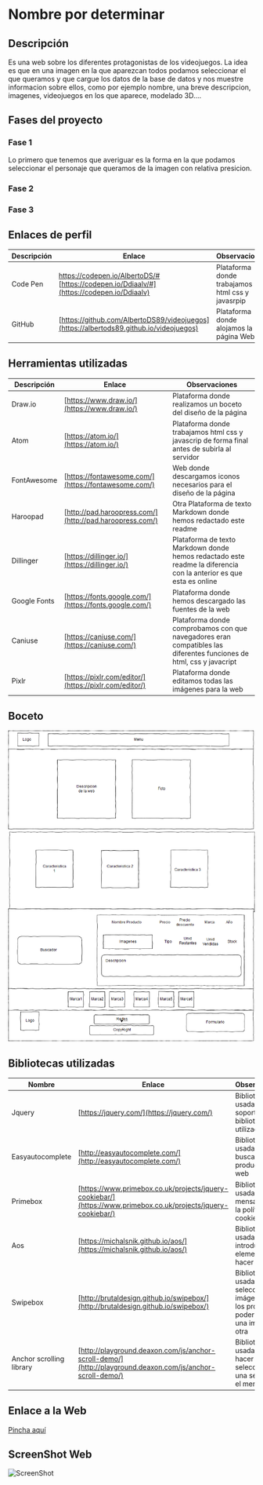 # Nombre por determinar
## Descripción
Es una web sobre los diferentes protagonistas de los videojuegos. La idea es que en una imagen en la que aparezcan todos podamos seleccionar el que queramos y que cargue los datos de la base de datos y nos muestre informacion sobre ellos, como por ejemplo nombre, una breve descripcion, imagenes, videojuegos en los que aparece, modelado 3D....

## Fases del proyecto
### Fase 1
Lo primero que tenemos que averiguar es la forma en la que podamos seleccionar el personaje que queramos de la imagen con relativa presicion.
### Fase 2
### Fase 3

## Enlaces de perfil

| Descripción | Enlace | Observaciones |
|--------|--------|--------|
|  Code Pen      |  [https://codepen.io/AlbertoDS/# ](https://codepen.io/AlbertoDS/#)[https://codepen.io/Ddiaalv/#](https://codepen.io/Ddiaalv)      |   Plataforma donde trabajamos html css y javasrpip     |
|   GitHub     |  [https://github.com/AlbertoDS89/videojuegos](https://albertods89.github.io/videojuegos)      |    Plataforma donde alojamos la página Web    |


## Herramientas utilizadas
| Descripción | Enlace | Observaciones |
|--------|--------|--------|
|  Draw.io      |  [https://www.draw.io/](https://www.draw.io/)      |   Plataforma donde realizamos un boceto del diseño de la página     |
|  Atom      |  [https://atom.io/](https://atom.io/)      |   Plataforma donde trabajamos html css y javascrip de forma final antes de subirla al servidor     |
|  FontAwesome      |  [https://fontawesome.com/](https://fontawesome.com/)      |   Web donde descargamos iconos necesarios para el diseño de la página     |
|  Haroopad      |  [http://pad.haroopress.com/](http://pad.haroopress.com/)      |   Otra Plataforma de texto Markdown donde hemos redactado este readme    |
|  Dillinger      |  [https://dillinger.io/](https://dillinger.io/)      |   Plataforma de texto Markdown donde hemos redactado este readme la diferencia con la anterior es que esta es online    |
|  Google Fonts      |  [https://fonts.google.com/](https://fonts.google.com/)      |   Plataforma donde hemos descargado las fuentes de la web     |
|  Caniuse      |  [https://caniuse.com/](https://caniuse.com/)      |   Plataforma donde comprobamos con que navegadores eran compatibles las diferentes funciones de html, css y javacript     |
|  Pixlr      |  [https://pixlr.com/editor/](https://pixlr.com/editor/)      |   Plataforma donde editamos todas las imágenes para la web     |

## Boceto
![Boceto](https://raw.githubusercontent.com/AlbertoDS89/PadelTenerife/master/Untitled%20Diagram.png)

## Bibliotecas utilizadas
| Nombre | Enlace | Observaciones |
|--------|--------|--------|
|  Jquery      |  [https://jquery.com/](https://jquery.com/)      |   Biblioteca usada para dar soporte a otras bibliotecas utilizadas     |
|  Easyautocomplete      |  [http://easyautocomplete.com/](http://easyautocomplete.com/)      |   Biblioteca usada para el buscador de productos en la web     |
|  Primebox      |  [https://www.primebox.co.uk/projects/jquery-cookiebar/](https://www.primebox.co.uk/projects/jquery-cookiebar/)      |   Biblioteca usada para el mensaje sobre la política de cookies     |
|  Aos      |  [https://michalsnik.github.io/aos/](https://michalsnik.github.io/aos/)      |   Biblioteca usada la introducción de elementos al hacer scroll     |
|  Swipebox      |  [http://brutaldesign.github.io/swipebox/](http://brutaldesign.github.io/swipebox/)      |   Biblioteca usada para seleccionar las imágenes de los productos y poder pasar de una imagen a otra     |
|  Anchor scrolling library      |  [http://playground.deaxon.com/js/anchor-scroll-demo/](http://playground.deaxon.com/js/anchor-scroll-demo/)      |   Biblioteca usada para hacer scroll al seleccionar una sección en el menú     |

## Enlace a la Web
[Pincha aquí](https://albertods89.github.io/videojuegos/)

## ScreenShot Web
![ScreenShot]()
